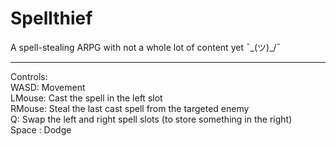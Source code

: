 # Spellthief
 
A spell-stealing ARPG with not a whole lot of content yet ¯\_(ツ)_/¯

------------------------------------------------------------------------

Controls:  
WASD: Movement  
LMouse: Cast the spell in the left slot  
RMouse: Steal the last cast spell from the targeted enemy  
Q: Swap the left and right spell slots (to store something in the right)  
Space : Dodge  
